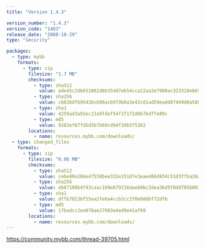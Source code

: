```yaml
---
title: "Version 1.4.3"

version_number: "1.4.3"
version_code: "1403"
release_date: "2008-10-29"
type: "security"

packages:
  - type: mybb
    formats:
      - type: zip
        filesize: "1.7 MB"
        checksums:
          - type: sha512
            value: ade45c2db651082d8b35dd7eb54cca22aa2e7900ac323328e665bda74e1c2ffe284de314525e1c2ed9b3a6a4a5e255fd6bec627fbc18e251b36fa97a47ac206a
          - type: sha256
            value: cb836dfb9543bcb86acb979b0a3e42cd1ad59eadd8f449d0a588a6f838cc82bf
          - type: sha1
            value: 4259ad3a92ec13a9fdef54f1f172d6b7bdffe89c
          - type: md5
            value: 9283ef67fd5d5b7b69cd94f39b5f5362
        locations:
          - name: resources.mybb.com/downloads/
  - type: changed_files
    formats:
      - type: zip
        filesize: "0.08 MB"
        checksums:
          - type: sha512
            value: cebe80e26be47558bee332e151d7e3eae486d834c51d3ffba26aa80be7f7c1ada885311423ec2148162125f4e68a791340a4d03de6399d6c44f6982c693eb071
          - type: sha256
            value: eb87100b4f43caac169e679216daeb0bc3dea36d5f0dd765b003d95ba6cfec57
          - type: sha1
            value: dffb70236f55ea2fe6a4ccb2cc370e60dbf72df6
          - type: md5
            value: 17badcc2ea976ae27603e4ed9e41af69
        locations:
          - name: resources.mybb.com/downloads/
---
```


<https://community.mybb.com/thread-39705.html>
